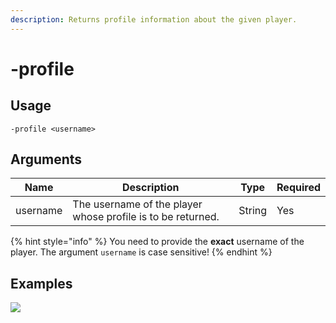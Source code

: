 ```yaml
---
description: Returns profile information about the given player.
---
```


# -profile

## Usage

```
-profile <username>
```

## Arguments

| Name     | Description                                                 | Type   | Required |
| -------- | ----------------------------------------------------------- | ------ | -------- |
| username | The username of the player whose profile is to be returned. | String | Yes      |

{% hint style="info" %}
You need to provide the **exact** username of the player. The argument `username` is case sensitive!
{% endhint %}

## Examples

![](https://user-images.githubusercontent.com/111157596/229905204-0866a11c-706b-4208-9c6a-b7312f4b4725.png)
